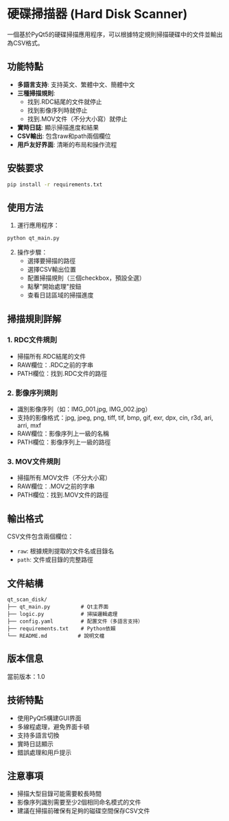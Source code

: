 # 硬碟掃描器 (Hard Disk Scanner)

一個基於PyQt5的硬碟掃描應用程序，可以根據特定規則掃描硬碟中的文件並輸出為CSV格式。

## 功能特點

- **多語言支持**: 支持英文、繁體中文、簡體中文
- **三種掃描規則**:
  - 找到.RDC結尾的文件就停止
  - 找到影像序列時就停止
  - 找到.MOV文件（不分大小寫）就停止
- **實時日誌**: 顯示掃描進度和結果
- **CSV輸出**: 包含raw和path兩個欄位
- **用戶友好界面**: 清晰的布局和操作流程

## 安裝要求

```bash
pip install -r requirements.txt
```

## 使用方法

1. 運行應用程序：
```bash
python qt_main.py
```

2. 操作步驟：
   - 選擇要掃描的路徑
   - 選擇CSV輸出位置
   - 配置掃描規則（三個checkbox，預設全選）
   - 點擊"開始處理"按鈕
   - 查看日誌區域的掃描進度

## 掃描規則詳解

### 1. RDC文件規則
- 掃描所有.RDC結尾的文件
- RAW欄位：.RDC之前的字串
- PATH欄位：找到.RDC文件的路徑

### 2. 影像序列規則
- 識別影像序列（如：IMG_001.jpg, IMG_002.jpg）
- 支持的影像格式：jpg, jpeg, png, tiff, tif, bmp, gif, exr, dpx, cin, r3d, ari, arri, mxf
- RAW欄位：影像序列上一級的名稱
- PATH欄位：影像序列上一級的路徑

### 3. MOV文件規則
- 掃描所有.MOV文件（不分大小寫）
- RAW欄位：.MOV之前的字串
- PATH欄位：找到.MOV文件的路徑

## 輸出格式

CSV文件包含兩個欄位：
- `raw`: 根據規則提取的文件名或目錄名
- `path`: 文件或目錄的完整路徑

## 文件結構

```
qt_scan_disk/
├── qt_main.py          # Qt主界面
├── logic.py            # 掃描邏輯處理
├── config.yaml         # 配置文件（多語言支持）
├── requirements.txt    # Python依賴
└── README.md          # 說明文檔
```

## 版本信息

當前版本：1.0

## 技術特點

- 使用PyQt5構建GUI界面
- 多線程處理，避免界面卡頓
- 支持多語言切換
- 實時日誌顯示
- 錯誤處理和用戶提示

## 注意事項

- 掃描大型目錄可能需要較長時間
- 影像序列識別需要至少2個相同命名模式的文件
- 建議在掃描前確保有足夠的磁碟空間保存CSV文件

